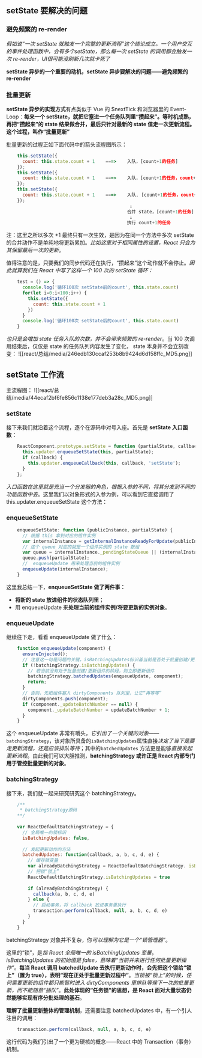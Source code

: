 ## setState 要解决的问题

### 避免频繁的 re-render
*假如说“一次 setState 就触发一个完整的更新流程”这个结论成立。一个用户交互的事件处理函数中，会有多个setState，那么每一次 setState 的调用都会触发一次 re-render，UI很可能没刷新几次就卡死了*

**setState 异步的一个重要的动机，setState 异步要解决的问题——避免频繁的 re-render**

### 批量更新
**setState 异步的实现方式**有点类似于 Vue 的 $nextTick 和浏览器里的 Event-Loop：**每来一个 setState，就把它塞进一个任务队列里“攒起来”。等时机成熟，再把“攒起来”的 state 结果做合并，最后只针对最新的 state 值走一次更新流程。这个过程，叫作“批量更新”**

批量更新的过程正如下面代码中的箭头流程图所示：
```jsx
    this.setState({
      count: this.state.count + 1    ===>    入队，[count+1的任务]
    });
    this.setState({
      count: this.state.count + 1    ===>    入队，[count+1的任务，count+1的任务]
    });
    this.setState({
      count: this.state.count + 1    ===>    入队, [count+1的任务，count+1的任务, count+1的任务]
    });
                                              ↓
                                             合并 state，[count+1的任务]
                                              ↓
                                             执行 count+1的任务
```
注：这里之所以多次 +1 最终只有一次生效，是因为在同一个方法中多次 setState 的合并动作不是单纯地将更新累加。*比如这里对于相同属性的设置，React 只会为其保留最后一次的更新*。

值得注意的是，只要我们的同步代码还在执行，“攒起来”这个动作就不会停止。*因此就算我们在 React 中写了这样一个 100 次的 setState 循环：*
```jsx
    test = () => {
      console.log('循环100次 setState前的count', this.state.count)
      for(let i=0;i<100;i++) {
        this.setState({
          count: this.state.count + 1
        })
      }
      console.log('循环100次 setState后的count', this.state.count)
    }
```
*也只是会增加 state 任务入队的次数，并不会带来频繁的 re-render*。当 100 次调用结束后，仅仅是 state 的任务队列内容发生了变化， state 本身并不会立刻改变：
![[react/总结/media/246edb130ccaf253b8b9424d6d158ffc_MD5.png]]


## setState 工作流
主流程图：
![[react/总结/media/44ecaf2bf6fe856c1138e177deb3a28c_MD5.png]]

### setState
接下来我们就沿着这个流程，逐个在源码中对号入座。首先是 **setState 入口函数：**
```jsx
    ReactComponent.prototype.setState = function (partialState, callback) {
      this.updater.enqueueSetState(this, partialState);
      if (callback) {
        this.updater.enqueueCallback(this, callback, 'setState');
      }
    };
```
*入口函数在这里就是充当一个分发器的角色，根据入参的不同，将其分发到不同的功能函数中去*。这里我们以对象形式的入参为例，可以看到它直接调用了 this.updater.enqueueSetState 这个方法：
### enqueueSetState
```jsx
    enqueueSetState: function (publicInstance, partialState) {
      // 根据 this 拿到对应的组件实例
      var internalInstance = getInternalInstanceReadyForUpdate(publicInstance, 'setState');
      // 这个 queue 对应的就是一个组件实例的 state 数组
      var queue = internalInstance._pendingStateQueue || (internalInstance._pendingStateQueue = []);
      queue.push(partialState);
      //  enqueueUpdate 用来处理当前的组件实例
      enqueueUpdate(internalInstance);
    }
```
这里我总结一下，**enqueueSetState 做了两件事：**
* **将新的 state 放进组件的状态队列里**；
* 用 enqueueUpdate 来**处理当前的组件实例/将要更新的实例对象**。
### enqueueUpdate
继续往下走，看看 enqueueUpdate 做了什么：
```jsx
    function enqueueUpdate(component) {
      ensureInjected();
      // 注意这一句是问题的关键，isBatchingUpdates标识着当前是否处于批量创建/更新组件的阶段
      if (!batchingStrategy.isBatchingUpdates) {
        // 若当前没有处于批量创建/更新组件的阶段，则立即更新组件
        batchingStrategy.batchedUpdates(enqueueUpdate, component);
        return;
      }
      // 否则，先把组件塞入 dirtyComponents 队列里，让它“再等等”
      dirtyComponents.push(component);
      if (component._updateBatchNumber == null) {
        component._updateBatchNumber = updateBatchNumber + 1;
      }
    }
```
这个 enqueueUpdate 非常有嚼头，*它引出了一个关键的对象*——`batchingStrategy`，该对象所具备的`isBatchingUpdates`属性直接*决定了当下是要走更新流程，还是应该排队等待*；其中的`batchedUpdates` 方法更是能够*直接发起更新流程*。由此我们可以大胆推测，**batchingStrategy 或许正是 React 内部专门用于管控批量更新的对象**。  
### batchingStrategy
接下来，我们就一起来研究研究这个 batchingStrategy。
```jsx
    /**
     * batchingStrategy源码
    **/
    
    var ReactDefaultBatchingStrategy = {
      // 全局唯一的锁标识
      isBatchingUpdates: false,
    
      // 发起更新动作的方法
      batchedUpdates: function(callback, a, b, c, d, e) {
        // 缓存锁变量
        var alreadyBatchingStrategy = ReactDefaultBatchingStrategy. isBatchingUpdates
        // 把锁“锁上”
        ReactDefaultBatchingStrategy.isBatchingUpdates = true
    
        if (alreadyBatchingStrategy) {
          callback(a, b, c, d, e)
        } else {
          // 启动事务，将 callback 放进事务里执行
          transaction.perform(callback, null, a, b, c, d, e)
        }
      }
    }
```
batchingStrategy 对象并不复杂，你*可以理解为它是一个“锁管理器”*。

这里的“锁”，是*指 React 全局唯一的 isBatchingUpdates 变量*，*isBatchingUpdates 的初始值是 false，意味着“当前并未进行任何批量更新操作”*。**每当 React 调用 batchedUpdate 去执行更新动作时，会先把这个锁给“锁上”（置为 true），表明“现在正处于批量更新过程中”**。*当锁被“锁上”的时候，任何需要更新的组件都只能暂时进入 dirtyComponents 里排队等候下一次的批量更新，而不能随意“插队”*。**此处体现的“任务锁”的思想，是 React 面对大量状态仍然能够实现有序分批处理的基石**。

**理解了批量更新整体的管理机制**，还需要注意 batchedUpdates 中，有一个引人注目的调用：
```jsx
    transaction.perform(callback, null, a, b, c, d, e)
```
这行代码为我们引出了一个更为硬核的概念——React 中的 Transaction（事务）机制。